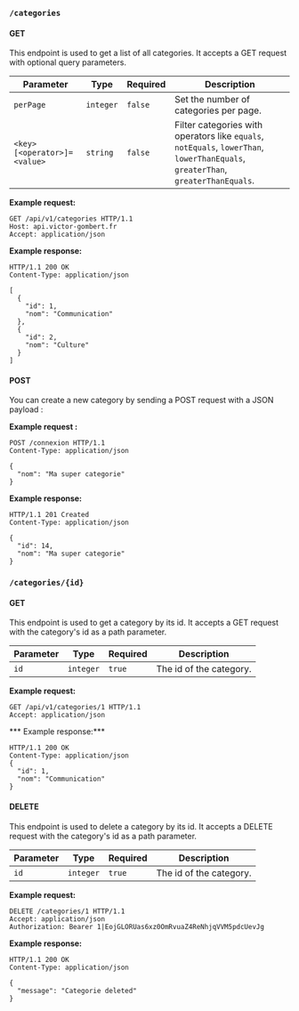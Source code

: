 ### `/categories`

#### GET 

This endpoint is used to get a list of all categories. It accepts a GET request with optional query parameters.

| Parameter                        | Type    | Required | Description                                                                              |
|----------------------------------|---------|----------|------------------------------------------------------------------------------------------|
| `perPage`                        |`integer`| `false`  | Set the number of categories per page.                                                   |
| `<key>[<operator>]=<value>`      |`string` | `false`  | Filter categories with operators like `equals`, `notEquals`, `lowerThan`, `lowerThanEquals`, `greaterThan`, `greaterThanEquals`. |


**Example request:**
```http
GET /api/v1/categories HTTP/1.1
Host: api.victor-gombert.fr
Accept: application/json
```

**Example response:**
```http
HTTP/1.1 200 OK
Content-Type: application/json

[
  {
    "id": 1,
    "nom": "Communication"
  },
  {
    "id": 2,
    "nom": "Culture"
  }
]
```
#### POST

You can create a new category by sending a POST request with a JSON payload :

**Example request :**
```http
POST /connexion HTTP/1.1
Content-Type: application/json

{
  "nom": "Ma super categorie"
}
```

**Example response:**
```http
HTTP/1.1 201 Created
Content-Type: application/json

{
  "id": 14,
  "nom": "Ma super categorie"
}
```

### `/categories/{id}`

#### GET

This endpoint is used to get a category by its id. It accepts a GET request with the category's id as a path parameter.

| Parameter                        | Type    | Required | Description                                                                              |
|----------------------------------|---------|----------|------------------------------------------------------------------------------------------|
| `id`                             |`integer`| `true`   | The id of the category.                                                                  |

**Example request:**
```http
GET /api/v1/categories/1 HTTP/1.1
Accept: application/json
```

*** Example response:***
```http
HTTP/1.1 200 OK
Content-Type: application/json
{
  "id": 1,
  "nom": "Communication"
}
```

#### DELETE

This endpoint is used to delete a category by its id. It accepts a DELETE request with the category's id as a path parameter.

| Parameter                        | Type    | Required | Description                                                                              |
|----------------------------------|---------|----------|------------------------------------------------------------------------------------------|
| `id`                             |`integer`| `true`   | The id of the category.                                                                  |

**Example request:**
```http
DELETE /categories/1 HTTP/1.1
Accept: application/json
Authorization: Bearer 1|EojGLORUas6xz0OmRvuaZ4ReNhjqVVM5pdcUevJg
```

**Example response:**
```http
HTTP/1.1 200 OK
Content-Type: application/json

{
  "message": "Categorie deleted"
}
```
